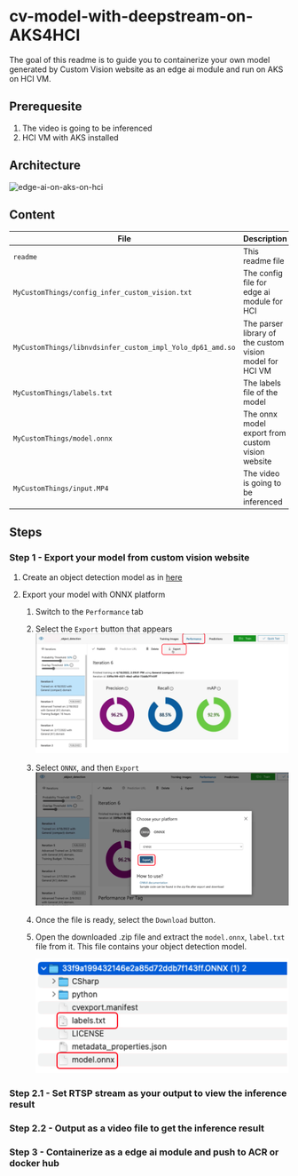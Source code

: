 # cv-model-with-deepstream-on-AKS4HCI

The goal of this readme is to guide you to containerize your own model generated by Custom Vision website as an edge ai module and run on AKS on HCI VM. 

## Prerequesite
1. The video is going to be inferenced
2. HCI VM with AKS installed

## Architecture

![edge-ai-on-aks-on-hci](docs/images/edge-ai-on-aks-on-hci.png)

## Content
| File             | Description                                                   |
|-------------------------|---------------------------------------------------------------|
| `readme`    | This readme file |
| `MyCustomThings/config_infer_custom_vision.txt`    | The config file for edge ai module for HCI |
| `MyCustomThings/libnvdsinfer_custom_impl_Yolo_dp61_amd.so`    | The parser library of the custom vision model for HCI VM |
| `MyCustomThings/labels.txt`    | The labels file of the model|
| `MyCustomThings/model.onnx`    | The onnx model export from custom vision website  |
| `MyCustomThings/input.MP4`    | The video is going to be inferenced |

## Steps
### Step 1 - Export your model from custom vision website
1. Create an object detection model as in [here](https://docs.microsoft.com/en-us/azure/cognitive-services/custom-vision-service/get-started-build-detector)

2. Export your model with ONNX platform
   1. Switch to the `Performance` tab
   2. Select the `Export` button that appears
      ![export-model](docs/images/export-model.png)
   3. Select `ONNX`, and then `Export`
      ![export-onnx](docs/images/export-onnx.png)
   4. Once the file is ready, select the `Download` button. 
   5. Open the downloaded .zip file and extract the `model.onnx`, `label.txt` file from it. This file contains your object detection model.
   
      ![zip-file](docs/images/zip-file.png)

### Step 2.1 - Set RTSP stream as your output to view the inference result

### Step 2.2 - Output as a video file to get the inference result

### Step 3 - Containerize as a edge ai module and push to ACR or docker hub

